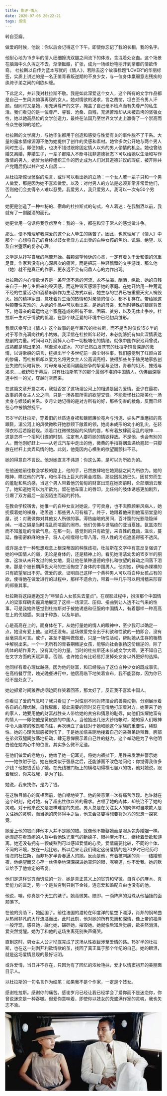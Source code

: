 ```yaml
---
title: 影评-情人    
date: 2020-07-05 20:22:21
tags: 感悟
---
```


转自豆瓣。

做爱的时候，他说：你以后会记得这个下午。即使你忘记了我的长相，我的名字。

他耐心地为15岁半的情人细细擦洗双腿之间流下的体液，含混着处女血。这个场景在脑海中久久挥之不去，渐渐酝酿，扩张，成为一场缤纷艳丽开到荼蘼的情欲传奇。
杜拉斯以自传为蓝本写就的《情人》，若除去这个故事标题“LOVER”的华丽标签，实质上讲述的是一名正值青春叛逆期的不良少女，与一位身体羸弱意志残疾的纨绔子弟之间的利欲纠缠。

下此定义，并非我对杜拉斯不敬。我是如此深爱这个女人，这个所有的文学作品都是自己一生风流韵事再现的女人。她对情欲的渴求，言之凿凿，坦白至令男人汗颜。但同时又是她，用充满尊严的文字，掩盖了自己毫不检点而有失尊严的私生活。我们看见的是一位尊严、睿智、沧桑、自残，充满苦难却从未被击垮的坚强女性，她以她高品位的文学创造力，最终在法国乃至世界文学史上赢得了一个崇高而令众生敬仰的地位。

杜拉斯的文学魔力，与她毕生都用于创造和感受与性爱有关的事件脱不了干系。大量的露水情缘源源不绝为她提供了创作的灵感和素材。她曾多次公开地与两个男人同时生活。即便如此，也决不错过跟除固定情人以外的男人偷情的机会。她也曾结婚又离婚，非婚生子，一辈子都陷入不断寻找非道德状态下可以给她以生活和写作激情的男人，她曾为纳粹组织工作的历史成为人们对其道德非议的瑕疵，被开除共产党籍后仍以共产党人自居……

从杜拉斯惊世骇俗的名言，或许可以看出她的立场：一个女人若一辈子只和一个男人做爱，那是因为她不喜欢做爱。以及：对付男人的方法是必须非常非常爱他们，否则他们会变得令人难以忍受。我爱男人，我只爱男人。我可以一次有50个男人。

她更是创造了一种神秘的、宿命的杜拉斯式的句式，令人着迷：在我酗酒以前，我就有了一副酗酒的面孔。

她更曾用一句话将我俘虏至今：我的一生，都在和异于常人的感觉做斗争。

那么，便不难理解我深爱的这个女人毕生的痛苦了。因此，也就理解了《情人》中那个一心想将自己的身体以妓女卖淫方式出卖的白种女孩的焦灼、饥渴、绝望、以及自甘堕落的复杂心理。

文学是从抒写自我的痛苦开始。每颗渴望倾诉的心灵，一定有着关于爱和恨的沉重足音。作家若没有内心深层次的痛苦，而是把玩一种轻飘飘的文字游戏，那么他（她）就不是真正的作家，更永远不会有问鼎人心的力作出现。

杜拉斯的内心情欲世界是一条奔流不息的河流，永不枯竭。酗酒，纵欲，她的自残来自于一种与生俱来的毁灭感。而这种毁灭感源于她的家庭。在她开始用一种荒诞不经的性爱活动和酒精麻醉作为生活方式以前，她生存的世界已被重重天灾人祸毁灭。她的精神家园，意味着对生活的热情和对亲情的信心，都不复存在。带给她这种颠覆性灾难的，从她的作品中可以看出来，是她的母亲，和当时特殊的殖民背景下，她母亲的霉运给这个家庭造成的所有不幸、困窘、贫穷，以及无休止争吵。杜拉斯一生对于情欲的饥渴，在那个缺乏爱的环境中已经初具雏形。

我很庆幸写出《情人》这个故事的是年届70的杜拉斯，而不是当时仅仅15岁半的对于写作充满向往的小姑娘。我深信在杜拉斯年轻时，未必能够拥有如此深情表达悲剧的力量。时间可以打磨掉人心中一切极端化的情绪。就像中国作家池莉曾说，成熟都是熬出来的，熬至滴水成冰。70岁已然白发苍苍的杜拉斯饱含深邃的激情，以诗歌般的语言，挖掘出半个多世纪前一段尘封往事。我们感觉到了红颜白首的惨痛，而杜拉斯却以爱为名将男女主人公高调亮相，使得那些关于殖民地家族创业失败的灰暗背景、对母亲与兄弟间龌龊纷争的挚爱与至恨，青春的幻灭、摧残与渴求……统统归于幕后。只有杜拉斯笔下的那个孱弱不堪的中国情人，仿佛幽深隧道中惟一的光，穿越时空而来。

在这篇文章开篇之初，我就否定了这场湄公河上的相遇是因为爱情。至少在最初，故事的男女主人公之间，只是一场各取所需的欲望交锋。不能责怪杜拉斯美化一场卖身与嫖妓的关系。岁月让她记得的是对方所有的好，那些伤害的棱角，反而已经在心中被悄然抚平。

15岁半的杜拉斯，穿着旧的丝质连身裙和镶嵌廉价亮片与污泥、尖头严重磨损的高跟鞋，湄公河上的风微微吹开她脖颈下敞着的领，她尚未成形的幼小的乳尖，在轻薄衣衫后若隐若现。涂着口红微微翘起的风情的唇，却有着放肆而淫乱的眼神……这是怎样一个招风引蝶的时刻，注定有人要将她的情欲释放。不是他，也会有别的人。而他刚好赶上——从老式汽车中走出的他，微黄的手指将烟盒递给翘起一只脚放在栏杆上卖弄风情的她。此刻，他竟因内心横生的欲望而颤抖不已。

她的得意自不言说。他对她直言不讳道：你这么美，是可以为所欲为的。

在他送她前往教会学校的路上，他的手，已然放肆地在她双腿之间为所欲为。她的眼神，瞟过他的汽车，和他手指上巨大的黄金戒指，那些困扰她已久、因贫穷而生的羞耻和焦灼感，当这个男人带着他沉甸甸的财富出现在她面前时，全部烟消云散了。她知道她可以为所欲为。留在他车窗上的唇印，比任何的肢体诱惑更加剧烈，引爆了双方最后一丝因陌生而起的矜持。

在教会学校宿舍，她惟一的白种女友对她说，宁可卖身，也不去照顾麻风病人，她抚摸着她的裸身，艳羡道：那些男人可有福了。终于，她跟着他来到他富丽堂皇的屋，说：对我做你对其他女人所做的事。溽热幽暗的房间，百叶窗的光影隐隐绰绰。一墙之隔是当时混乱而喧嚣的闹市。他们仿佛与世隔绝的亚当夏娃。氤氲浓烈而不知羞耻的情欲气息。在那一刻，感觉到的只有欲望，来自性的蠢动，滋长，蔓延，像密密麻麻的虫子，将人心咬噬得七零八落，将人性的污点遮盖得密不透风。

或许是出于一种思想观念上根深蒂固的种族歧视，杜拉斯在文字中有意反复强调了她的中国情人的弱，无论是身体的，还是精神上的。看见她清洁幼齿的15岁半的胴体，这块从未开发过的处女地，竟让他在某种道德的挣扎和欲望的耸动之间落下泪来。那是个被长期声色犬马的生活掏空了身体的中国男人。他对她，伊始赤裸裸的只有欲望层出不穷。做爱的欲，证明自己这样一个黄种男人可以将白种女孩占有的欲，使得他在做爱进行的过程中，那样不遗余力，带着一种几乎可以用滑稽来形容的郑重其事。

杜拉斯将这段邂逅定为“年轻白人女孩失去童贞”。在观影过程中，扮演那个中国情人的梁家辉确实逼真地展现了这样一场深沉、压抑、扭曲到让人透不过气来的性事。可是我始终感觉到杜拉斯对于被她诱惑和征服的中国情人，有着那样一种高高在上的优越感。来自于种族、以及年龄。

心是高高在上的，而身体在下。从她打量她的情人的眼神中，至少我可以确定一点，她没有爱上他。这时还没有。这场做爱完全出于利欲和性欲的一拍即合，没有丝毫崇高可言。或许，甚至不能叫做做爱，只是一场性活动，帮助她从生存的桎梏中解脱出来。一个一无所有的青春期叛逆女孩，能够向社会张扬这份叛逆的，除了肉体的胡作非为，没有其他的力量。当时的杜拉斯还未长成文学大师，更不知自己在文字方面的天赋异禀。否则，也许她会有比轻易打发掉处女身以外更好的选择。

他同样有着心理优越感，因为他的财富，和已经侵占了这位白种少女的既成事实。在高档餐厅里，烛光晚餐进行中，他居高临下地笑着宣布，我不能娶你，因为你已经不是处女了。

她边抓紧时间狼吞虎咽边同样笑着回答，那太好了，反正我不喜欢中国人。

你看见了爱的气息吗？我只看见了一对性别不同对阵擂台的兽类动物，分别展示着各自的心理优越，自我膨胀，彼此需要的同时又在无情地打压着对方。她带来了她的家人，她要用他的财富战胜亲人带给她的贫穷和猜忌的耻辱，向他们炫耀她富有的情人——即使他是黄皮肤的中国人。当他抽出几张大钞结帐时，她的家人们眼神中令人胆寒的敬畏和向往，再次确立了金钱对于她和她这个家族的重要性，稀缺性。她的心理优越感被刺伤了，于是她加倍亲昵地搂着自己的亲弟弟跳辣舞，胯部在弟弟双腿间放荡地扭动，肆无忌惮展示着自己性的魅力。这个举动是为了令他明白他在她内心中的位置，其实多么微不足道。

在他们做爱的老地方，他给了她一记耳光，将她内裤扯下，用性来发泄并警示她——她依附于他。她在被类似于强暴之后，还能够面不改色地问他：你觉得我值多少钱？他把钱丢给了她。在光线被门板上的横格切得横七竖八的夜，他对她说，跟着我说，你来找我，是为了钱。

她说，我来找你，是为了钱。

在这触目惊心的真相面前，他自嘲地笑了。他的笑意第一次有痛苦浮现。也许就在这个时刻，他对她，有了超出性欲以外的需求。占领了她的肉体，却统治不了她的灵魂。对于他来说又是怎样难言的失败。男人总是在关注女人的肉体时自欺欺人是关注她的灵魂，而当她的肉体得手之后，他又会贪婪得想要将对方的思想一探究竟。

她爱上他的钱而非他本人并不是她的错。就像他不能娶她而是服从包办婚姻一样。她混迹在看热闹的人群中看他珠光宝气的新娘子，眼神麻木不仁，继续着爱欲和游离。她还没有拥有一颗成熟到可以感知爱情的心灵。爱情需要比较，不同的个体、不同的环境，放在一起比较。所以后来让我们确定这份爱情的是70岁时已经历尽情海的杜拉斯，而非15岁半青春逼人的她。反而是他，有着被刺痛的真——结婚前夜，他绝望而又心存一丝侥幸地深深探进她空洞的眼，呢喃道，你不爱我。她的默认给予了他肯定的答复。

他们是这样贫穷而饥荒的一对，她是真正意义上的贫穷和卑微，自尊心的麻木、真爱能力的匮乏，另一个是贫穷到只剩下金钱，连恋爱和婚配自由也没有的他。

他说，噢，你真是个天生的婊子。她竟微笑。随即，一滴阵痛的泪珠从他抽搐的面颊落下。

在他的资助下，她回国了。前往法国的渡轮在印度洋的星空下漂浮，肖邦的钢琴曲从热闹非凡的大厅流溢而出。此时此刻，他对她的所有恩惠和深情，像上帝的福泽一般浮现，感召她，融化她，碾碎她，摧毁她。她就像后知后觉般，欲突然消泯，爱突然觉醒。她为了和他的这场生离死别失声痛哭。

直到这时，男女主人公才彻底完成了这场从性欲跋涉至爱情的路。15岁半的杜拉斯，也在这一刻剥开利欲情欲的茧，找回了真正属于那个年纪的自己。她的眼泪，就是这场爱情显现的最好证明。

或许爱情，当日并不存在，只因为有了回忆的浓妆艳抹，爱才以情窦初开的美丽面目示人。

以杜拉斯的一句名言作为结尾：如果我不是个作家，一定是个妓女。

感谢杜拉斯。感谢你的痛苦。感谢岁月已经让我已经学会了爱你而不是迷恋你，你曾说迷恋是一种吞噬。但爱你意味着，即使你以妓女的壳盛满作家的灵魂，我也矢志不渝。

<div align=center>

![](/img/qingren.jpg)

</div>